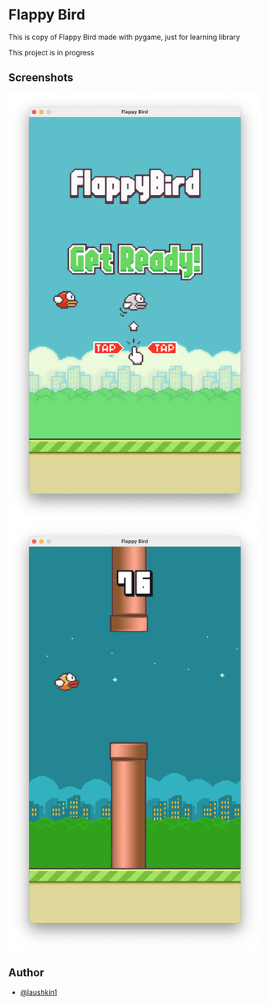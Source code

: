 # Flappy Bird
This is copy of Flappy Bird made with pygame, just for learning library

This project is in progress

## Screenshots
![menu](screenshots/menu.png)
![night](screenshots/night.png)


## Author
- [@laushkin1](https://github.com/laushkin1)
